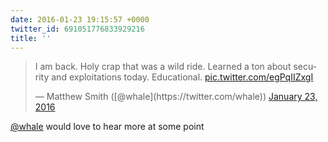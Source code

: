 ```yaml
---
date: 2016-01-23 19:15:57 +0000
twitter_id: 691051776833929216
title: ''
---
```


<blockquote class="twitter-tweet"><p lang="en" dir="ltr">I am back. Holy crap that was a wild ride. Learned a ton about security and exploitations today. Educational. <a href="https://t.co/egPqIIZxgI">pic.twitter.com/egPqIIZxgI</a></p>&mdash; Matthew Smith ([@whale](https://twitter.com/whale)) <a href="https://twitter.com/whale/status/691047655988944896?ref_src=twsrc%5Etfw">January 23, 2016</a></blockquote>
<script async src="https://platform.twitter.com/widgets.js" charset="utf-8"></script>

[@whale](https://twitter.com/whale) would love to hear more at some point
